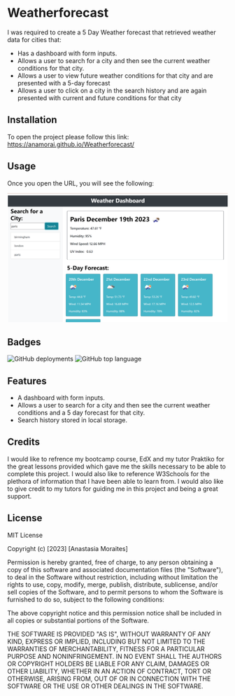 # Weatherforecast

I was required to create a 5 Day Weather forecast that retrieved weather data for cities that:

* Has a dashboard with form inputs.
* Allows a user to search for a city and then see the current weather conditions for that city.
* Allows a user to view future weather conditions for that city and are presented with a 5-day forecast 
* Allows a user to click on a city in the search history and are again presented with current and future conditions for that city

## Installation

To open the project please follow this link: https://anamorai.github.io/Weatherforecast/
## Usage 

Once you open the URL, you will see the following:

![This is the first thing you will see after opening the website](assets/images/Img1.png)


## Badges

![GitHub deployments](https://img.shields.io/github/deployments/anamorai/Weatherforecast/github-pages)
![GitHub top language](https://img.shields.io/github/languages/top/anamorai/Weatherforecast)


## Features

* A dashboard with form inputs.
* Allows a user to search for a city and then see the current weather conditions and a 5 day forecast for that city.
* Search history stored in local storage.

## Credits

I would like to refrence my bootcamp course, EdX and my tutor Praktiko for the great lessons provided which gave me the skills necessary to be able to complete this project. I would also like to reference W3Schools for the plethora of information that I have been able to learn from. I would also like to give credit to my tutors for guiding me in this project and being a great support.

## License

MIT License

Copyright (c) [2023] [Anastasia Moraites]

Permission is hereby granted, free of charge, to any person obtaining a copy
of this software and associated documentation files (the "Software"), to deal
in the Software without restriction, including without limitation the rights
to use, copy, modify, merge, publish, distribute, sublicense, and/or sell
copies of the Software, and to permit persons to whom the Software is
furnished to do so, subject to the following conditions:

The above copyright notice and this permission notice shall be included in all
copies or substantial portions of the Software.

THE SOFTWARE IS PROVIDED "AS IS", WITHOUT WARRANTY OF ANY KIND, EXPRESS OR
IMPLIED, INCLUDING BUT NOT LIMITED TO THE WARRANTIES OF MERCHANTABILITY,
FITNESS FOR A PARTICULAR PURPOSE AND NONINFRINGEMENT. IN NO EVENT SHALL THE
AUTHORS OR COPYRIGHT HOLDERS BE LIABLE FOR ANY CLAIM, DAMAGES OR OTHER
LIABILITY, WHETHER IN AN ACTION OF CONTRACT, TORT OR OTHERWISE, ARISING FROM,
OUT OF OR IN CONNECTION WITH THE SOFTWARE OR THE USE OR OTHER DEALINGS IN THE
SOFTWARE.